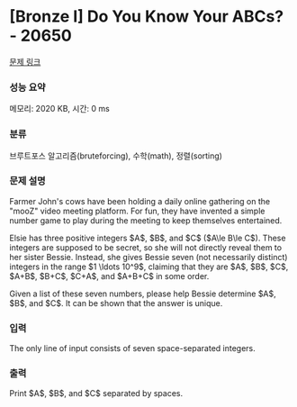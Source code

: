 # [Bronze I] Do You Know Your ABCs? - 20650 

[문제 링크](https://www.acmicpc.net/problem/20650) 

### 성능 요약

메모리: 2020 KB, 시간: 0 ms

### 분류

브루트포스 알고리즘(bruteforcing), 수학(math), 정렬(sorting)

### 문제 설명

<p>Farmer John's cows have been holding a daily online gathering on the "mooZ" video meeting platform. For fun, they have invented a simple number game to play during the meeting to keep themselves entertained.</p>

<p>Elsie has three positive integers $A$, $B$, and $C$ ($A\le B\le C$). These integers are supposed to be secret, so she will not directly reveal them to her sister Bessie. Instead, she gives Bessie seven (not necessarily distinct) integers in the range $1 \ldots 10^9$, claiming that they are $A$, $B$, $C$, $A+B$, $B+C$, $C+A$, and $A+B+C$ in some order.</p>

<p>Given a list of these seven numbers, please help Bessie determine $A$, $B$, and $C$. It can be shown that the answer is unique.</p>

### 입력 

 <p>The only line of input consists of seven space-separated integers.</p>

### 출력 

 <p>Print $A$, $B$, and $C$ separated by spaces.</p>

